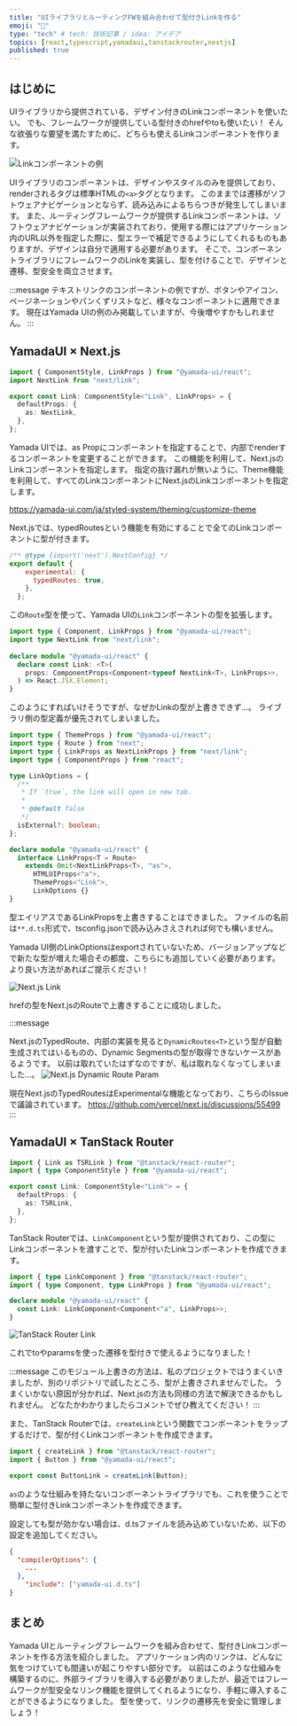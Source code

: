 ```yaml
---
title: "UIライブラリとルーティングFWを組み合わせて型付きLinkを作る"
emoji: "🔗"
type: "tech" # tech: 技術記事 / idea: アイデア
topics: [react,typescript,yamadaui,tanstackrouter,nextjs]
published: true
---
```


## はじめに

UIライブラリから提供されている、デザイン付きのLinkコンポーネントを使いたい。
でも、フレームワークが提供している型付きのhrefやtoも使いたい！
そんな欲張りな要望を満たすために、どちらも使えるLinkコンポーネントを作ります。

![Linkコンポーネントの例](/images/typed-designed-link/link.png)

UIライブラリのコンポーネントは、デザインやスタイルのみを提供しており、renderされるタグは標準HTMLの`<a>`タグとなります。
このままでは遷移がソフトウェアナビゲーションとならず、読み込みによるちらつきが発生してしまいます。
また、ルーティングフレームワークが提供するLinkコンポーネントは、ソフトウェアナビゲーションが実装されており、使用する際にはアプリケーション内のURL以外を指定した際に、型エラーで補足できるようにしてくれるものもありますが、デザインは自分で適用する必要があります。
そこで、コンポーネントライブラリにフレームワークのLinkを実装し、型を付けることで、デザインと遷移、型安全を両立させます。

:::message
テキストリンクのコンポーネントの例ですが、ボタンやアイコン、ページネーションやパンくずリストなど、様々なコンポーネントに適用できます。
現在はYamada UIの例のみ掲載していますが、今後増やすかもしれません。
:::

## YamadaUI × Next.js

```ts:theme/components/link.ts
import { ComponentStyle, LinkProps } from "@yamada-ui/react";
import NextLink from "next/link";

export const Link: ComponentStyle<"Link", LinkProps> = {
  defaultProps: {
    as: NextLink,
  },
};
```

Yamada UIでは、as Propにコンポーネントを指定することで、内部でrenderするコンポーネントを変更することができます。
この機能を利用して、Next.jsのLinkコンポーネントを指定します。
指定の抜け漏れが無いように、Theme機能を利用して、すべてのLinkコンポーネントにNext.jsのLinkコンポーネントを指定します。

https://yamada-ui.com/ja/styled-system/theming/customize-theme

Next.jsでは、typedRoutesという機能を有効にすることで全てのLinkコンポーネントに型が付きます。

```js:next.config.mjs
/** @type {import('next').NextConfig} */
export default {
    experimental: {
      typedRoutes: true,
    },
  };
```

この`Route`型を使って、Yamada UIの`Link`コンポーネントの型を拡張します。

```ts:yamada-ui.d.ts
import type { Component, LinkProps } from "@yamada-ui/react";
import type NextLink from "next/link";
  
declare module "@yamada-ui/react" {
  declare const Link: <T>(
    props: ComponentProps<Component<typeof NextLink<T>, LinkProps>>,
  ) => React.JSX.Element;
}
```

このようにすればいけそうですが、なぜかLinkの型が上書きできず…。
ライブラリ側の型定義が優先されてしまいました。

```ts:yamada-ui.d.ts
import type { ThemeProps } from "@yamada-ui/react";
import type { Route } from "next";
import type { LinkProps as NextLinkProps } from "next/link";
import type { ComponentProps } from "react";

type LinkOptions = {
  /**
   * If `true`, the link will open in new tab.
   *
   * @default false
   */
  isExternal?: boolean;
};

declare module "@yamada-ui/react" {
  interface LinkProps<T = Route>
    extends Omit<NextLinkProps<T>, "as">,
      HTMLUIProps<"a">,
      ThemeProps<"Link">,
      LinkOptions {}
}
```

型エイリアスであるLinkPropsを上書きすることはできました。
ファイルの名前は`**.d.ts`形式で、tsconfig.jsonで読み込みさえされれば何でも構いません。

Yamada UI側のLinkOptionsはexportされていないため、バージョンアップなどで新たな型が増えた場合その都度、こちらにも追加していく必要があります。
より良い方法があればご提示ください！

![Next.js Link](/images/typed-designed-link/next-link.png)

hrefの型をNext.jsのRouteで上書きすることに成功しました。

:::message

Next.jsのTypedRoute、内部の実装を見ると`DynamicRoutes<T>`という型が自動生成されてはいるものの、Dynamic Segmentsの型が取得できないケースがあるようです。
以前は取れていたはずなのですが、私は取れなくなってしまいました…。
![Next.js Dynamic Route Param](/images/typed-designed-link/next-dynamic.png)

現在Next.jsのTypedRoutesはExperimentalな機能となっており、こちらのIssueで議論されています。
https://github.com/vercel/next.js/discussions/55499
:::

## YamadaUI × TanStack Router

```ts
import { Link as TSRLink } from "@tanstack/react-router";
import { type ComponentStyle } from "@yamada-ui/react";

export const Link: ComponentStyle<"Link"> = {
  defaultProps: {
    as: TSRLink,
  },
};
```

TanStack Routerでは、`LinkComponent`という型が提供されており、この型にLinkコンポーネントを渡すことで、型が付いたLinkコンポーネントを作成できます。

```ts:yamada-ui.d.ts
import { type LinkComponent } from "@tanstack/react-router";
import { type Component, type LinkProps } from "@yamada-ui/react";

declare module "@yamada-ui/react" {
  const Link: LinkComponent<Component<"a", LinkProps>>;
}
```

![TanStack Router Link](/images/typed-designed-link/tsr-link.png)

これでtoやparamsを使った遷移を型付きで使えるようになりました！

:::message
このモジュール上書きの方法は、私のプロジェクトではうまくいきましたが、別のリポジトリで試したところ、型が上書きされませんでした。
うまくいかない原因が分かれば、Next.jsの方法も同様の方法で解決できるかもしれません。
どなたかわかりましたらコメントでぜひ教えてください！
:::

また、TanStack Routerでは、`createLink`という関数でコンポーネントをラップするだけで、型が付くLinkコンポーネントを作成できます。

```ts
import { createLink } from "@tanstack/react-router";
import { Button } from "@yamada-ui/react";

export const ButtonLink = createLink(Button);
```

`as`のような仕組みを持たないコンポーネントライブラリでも、これを使うことで簡単に型付きLinkコンポーネントを作成できます。

設定しても型が効かない場合は、d.tsファイルを読み込めていないため、以下の設定を追加してください。

```ts:tsconfig.json
{
  "compilerOptions": {
    ...
  },
    "include": ["yamada-ui.d.ts"]
}
```



## まとめ

Yamada UIとルーティングフレームワークを組み合わせて、型付きLinkコンポーネントを作る方法を紹介しました。
アプリケーション内のリンクは、どんなに気をつけていても間違いが起こりやすい部分です。
以前はこのような仕組みを構築するのに、外部ライブラリを導入する必要がありましたが、最近ではフレームワークが型安全なリンク機能を提供してくれるようになり、手軽に導入することができるようになりました。
型を使って、リンクの遷移先を安全に管理しましょう！
